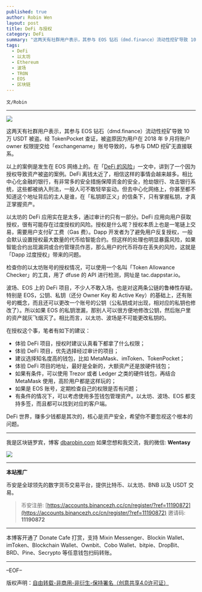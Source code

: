 ```yaml
---
published: true
author: Robin Wen
layout: post
title: DeFi 与授权
category: DeFi
summary: "这两天有社群用户表示，其参与 EOS 钻石（dmd.finance）流动性挖矿导致 10 万 USDT 被盗。经 TokenPocket 查证，被盗原因为用户在 2018 年 9 月将账户 owner 权限提交给「exchangename」账号导致的，与参与 DMD 挖矿无直接联系。波场、EOS 上的 DeFi 项目，不少人不敢入场，也是对这两条公链的鲁棒性存疑。特别是 EOS，公钥、私钥（还分 Owner Key 和 Active Key）的基础上，还有账号的概念，而且还可以更改一个账号的公钥（公私钥成对出现，相对应的私钥也修改了）。所以如果 EOS 的私钥泄漏，那别人可以很方便地修改公钥，然后账户你的资产就灰飞烟灭了。相比而言，以太坊、波场是不可能更改私钥的。DeFi 世界，赚多少钱都是其次的，核心是资产安全，希望你不要忽视这个根本的问题。"
tags:
  - DeFi
  - 以太坊
  - Ethereum
  - 波场
  - TRON
  - EOS
  - 区块链
---
```


`文/Robin`

***

![](https://cdn.dbarobin.com/el95w6s.png)

这两天有社群用户表示，其参与 EOS 钻石（dmd.finance）流动性挖矿导致 10 万 USDT 被盗。经 TokenPocket 查证，被盗原因为用户在 2018 年 9 月将账户 owner 权限提交给「exchangename」账号导致的，与参与 DMD 挖矿无直接联系。

以上的案例是发生在 EOS 网络上的。在「[DeFi 的风险](https://dbarobin.com/2020/09/06/defi-risk/)」一文中，讲到了一个因为授权导致资产被盗的案例。DeFi 离钱太近了，相信这样的事情会越来越多。相比中心化金融的银行，有非常多的安全措施保障资金的安全，抢劫银行、攻击银行系统，这些都被纳入刑法，一般人可不敢轻举妄动。但去中心化网络上，你甚至都不知道这个地址背后的主人是谁，在「私钥即正义」的信条下，只有掌握私钥，才真正掌握资产。

以太坊的 DeFi 应用实在是太多，通过审计的只有一部分。DeFi 应用向用户获取授权，很有可能存在过度授权的风险。授权是什么呢？授权本质上也是一笔链上交易，需要用户支付矿工费（Gas 费）。Dapp 开发者为了避免用户反复授权，一般会默认设置授权最大数量的代币给智能合约。但这样的处理也明显暴露风险，如果智能合约出现漏洞或合约管理员作恶，那么用户的代币将存在丢失的风险，这就是「Dapp 过度授权」带来的问题。

检查你的以太坊账号的授权情况，可以使用一个名叫「Token Allowance Checker」的工具，用了 dfuse 的 API 进行检测，网址是 tac.dappstar.io。

波场、EOS 上的 DeFi 项目，不少人不敢入场，也是对这两条公链的鲁棒性存疑。特别是 EOS，公钥、私钥（还分 Owner Key 和 Active Key）的基础上，还有账号的概念，而且还可以更改一个账号的公钥（公私钥成对出现，相对应的私钥也修改了）。所以如果 EOS 的私钥泄漏，那别人可以很方便地修改公钥，然后账户里的资产就灰飞烟灭了。相比而言，以太坊、波场是不可能更改私钥的。

在授权这个事，笔者有如下的建议：

* 体验 DeFi 项目，授权时建议认真看下都拿了什么权限；
* 体验 DeFi 项目，优先选择经过审计的项目；
* 建议选择知名度高的钱包，比如 MetaMask、imToken、TokenPocket；
* 体验 DeFi 项目的地址，最好是全新的，大额资产还是放硬件钱包；
* 如果有条件，可以使用 Trezor 或者 Ledger 之类的硬件钱包，再结合 MetaMask 使用，高阶用户都是这样玩的；
* 如果是 EOS 账号，定期检查自己的权限是否有问题；
* 有条件的情况下，可以考虑使用多签钱包管理资产。以太坊、波场、EOS 都支持多签，而且都可以找到对应的客户端。

DeFi 世界，赚多少钱都是其次的，核心是资产安全，希望你不要忽视这个根本的问题。

***

我是区块链罗宾，博客 [dbarobin.com](https://dbarobin.com/)
如果您想和我交流，我的微信: **Wentasy**

![](https://cdn.dbarobin.com/v4yywe2.png)

***

**本站推广**

币安是全球领先的数字货币交易平台，提供比特币、以太坊、BNB 以及 USDT 交易。

> 币安注册: [https://accounts.binancezh.cc/cn/register/?ref=11190872](https://accounts.binancezh.cc/cn/register/?ref=11190872)
> 邀请码: **11190872**

***

本博客开通了 Donate Cafe 打赏，支持 Mixin Messenger、Blockin Wallet、imToken、Blockchain Wallet、Ownbit、Cobo Wallet、bitpie、DropBit、BRD、Pine、Secrypto 等任意钱包扫码转账。

<center>
    <div class="--donate-button"
         data-button-id="f8b9df0d-af9a-460d-8258-d3f435445075"
    ></div>
</center>

***

–EOF–

版权声明：[自由转载-非商用-非衍生-保持署名（创意共享4.0许可证）](http://creativecommons.org/licenses/by-nc-nd/4.0/deed.zh)